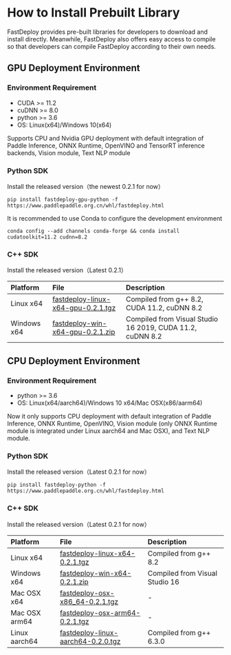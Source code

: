 
# How to Install Prebuilt Library

FastDeploy provides pre-built libraries for developers to download and install directly. Meanwhile, FastDeploy also offers easy access to compile so that developers can compile FastDeploy according to their own needs.

## GPU Deployment Environment

### Environment Requirement

- CUDA >= 11.2
- cuDNN >= 8.0
- python >= 3.6
- OS: Linux(x64)/Windows 10(x64)

Supports CPU and Nvidia GPU deployment with default integration of Paddle Inference, ONNX Runtime, OpenVINO and TensorRT inference backends, Vision module, Text NLP module

### Python SDK

Install the released version（the newest 0.2.1 for now）

```
pip install fastdeploy-gpu-python -f https://www.paddlepaddle.org.cn/whl/fastdeploy.html 
```

It is recommended to use Conda to configure the development environment

```
conda config --add channels conda-forge && conda install cudatoolkit=11.2 cudnn=8.2
```

### C++ SDK

Install the released version（Latest 0.2.1）

| Platform    | File                                                                                                                  | Description                                               |
|:----------- |:--------------------------------------------------------------------------------------------------------------------- |:--------------------------------------------------------- |
| Linux x64   | [fastdeploy-linux-x64-gpu-0.2.1.tgz](https://bj.bcebos.com/fastdeploy/release/cpp/fastdeploy-linux-x64-gpu-0.2.1.tgz) | Compiled from g++ 8.2, CUDA 11.2, cuDNN 8.2               |
| Windows x64 | [fastdeploy-win-x64-gpu-0.2.1.zip](https://bj.bcebos.com/fastdeploy/release/cpp/fastdeploy-win-x64-gpu-0.2.1.zip)     | Compiled from Visual Studio 16 2019, CUDA 11.2, cuDNN 8.2 |

## CPU Deployment Environment

### Environment Requirement

- python >= 3.6
- OS: Linux(x64/aarch64)/Windows 10 x64/Mac OSX(x86/aarm64)

Now it only supports CPU deployment with default integration of Paddle Inference, ONNX Runtime, OpenVINO, Vision module (only ONNX Runtime module is integrated under Linux aarch64 and Mac OSX), and Text NLP module.

### Python SDK

Install the released version（Latest 0.2.1 for now）

```
pip install fastdeploy-python -f https://www.paddlepaddle.org.cn/whl/fastdeploy.html
```

### C++ SDK

Install the released version（Latest 0.2.1 for now）

| Platform      | File                                                                                                                  | Description                    |
|:------------- |:--------------------------------------------------------------------------------------------------------------------- |:------------------------------ |
| Linux x64     | [fastdeploy-linux-x64-0.2.1.tgz](https://bj.bcebos.com/fastdeploy/release/cpp/fastdeploy-linux-x64-0.2.1.tgz)         | Compiled from g++ 8.2          |
| Windows x64   | [fastdeploy-win-x64-0.2.1.zip](https://bj.bcebos.com/fastdeploy/release/cpp/fastdeploy-win-x64-0.2.1.zip)             | Compiled from Visual Studio 16 |
| Mac OSX x64   | [fastdeploy-osx-x86_64-0.2.1.tgz](https://bj.bcebos.com/fastdeploy/release/cpp/fastdeploy-osx-x86_64-0.2.1.tgz)       | -                              |
| Mac OSX arm64 | [fastdeploy-osx-arm64-0.2.1.tgz](https://bj.bcebos.com/fastdeploy/release/cpp/fastdeploy-osx-arm64-0.2.1.tgz)         | -                              |
| Linux aarch64 | [fastdeploy-linux-aarch64-0.2.0.tgz](https://bj.bcebos.com/fastdeploy/release/cpp/fastdeploy-linux-aarch64-0.2.0.tgz) | Compiled from g++ 6.3.0        |
